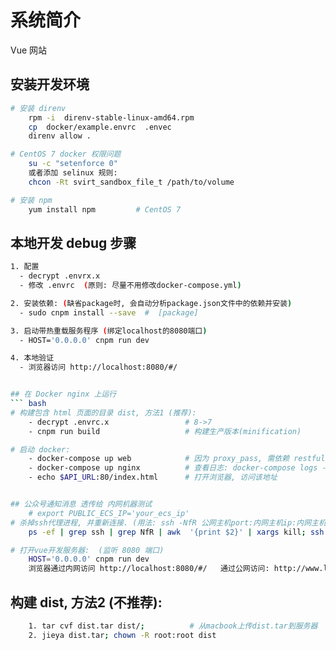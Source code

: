 # 系统简介
Vue 网站


## 安装开发环境
``` bash
# 安装 direnv
    rpm -i  direnv-stable-linux-amd64.rpm
    cp  docker/example.envrc  .envec
    direnv allow .

# CentOS 7 docker 权限问题
    su -c "setenforce 0"
    或者添加 selinux 规则:
    chcon -Rt svirt_sandbox_file_t /path/to/volume

# 安装 npm
    yum install npm         # CentOS 7
```


## 本地开发 debug 步骤
``` bash
1. 配置
  - decrypt .envrx.x
  - 修改 .envrc  (原则: 尽量不用修改docker-compose.yml)

2. 安装依赖: (缺省package时, 会自动分析package.json文件中的依赖并安装)
  - sudo cnpm install --save  #  [package]

3. 启动带热重载服务程序 (绑定localhost的8080端口)
  - HOST='0.0.0.0' cnpm run dev

4. 本地验证
  - 浏览器访问 http://localhost:8080/#/


## 在 Docker nginx 上运行
``` bash
# 构建包含 html 页面的目录 dist, 方法1 (推荐):
    - decrypt .envrc.x                 # 8->7
    - cnpm run build                   # 构建生产版本(minification)

# 启动 docker:
    - docker-compose up web            # 因为 proxy_pass, 需依赖 restful server
    - docker-compose up nginx          # 查看日志: docker-compose logs -f, 正常是实时打印!
    - echo $API_URL:80/index.html      # 打开浏览器, 访问该地址


## 公众号通知消息 透传给 内网机器测试
    # export PUBLIC_ECS_IP='your_ecs_ip'
# 杀掉ssh代理进程, 并重新连接. (用法: ssh -NfR 公网主机port:内网主机ip:内网主机port <用户名>@公网主机ip -p 公网主机ssh端口)
    ps -ef | grep ssh | grep NfR | awk  '{print $2}' | xargs kill; ssh -NfR  80:localhost:80  root@${PUBLIC_ECS_IP}  -p 22

# 打开vue开发服务器:  (监听 8080 端口)
    HOST='0.0.0.0' cnpm run dev
    浏览器通过内网访问 http://localhost:8080/#/   通过公网访问: http://www.lynatgz.cn/
```


## 构建 dist, 方法2 (不推荐):
``` bash
    1. tar cvf dist.tar dist/;          # 从macbook上传dist.tar到服务器
    2. jieya dist.tar; chown -R root:root dist
```
